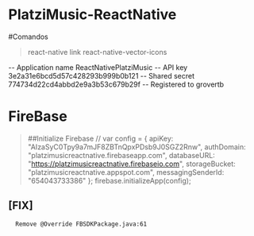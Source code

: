 # PlatziMusic-ReactNative

#Comandos
> react-native link react-native-vector-icons

-- Application name	ReactNativePlatziMusic
-- API key	3e2a31e6bcd5d57c428293b999b0b121
-- Shared secret	774734d22cd4abbd2e9a3b53c679b29f
-- Registered to	grovertb


# FireBase

> ##Initialize Firebase
> //<script src="https://www.gstatic.com/firebasejs/3.6.6/firebase.js"></script>
>  var config = {
>    apiKey: "AIzaSyC0Tpy9a7mJF8ZBTnQpxPDsb9J0SGZ2Rnw",
>    authDomain: "platzimusicreactnative.firebaseapp.com",
>    databaseURL: "https://platzimusicreactnative.firebaseio.com",
>    storageBucket: "platzimusicreactnative.appspot.com",
>    messagingSenderId: "654043733386"
>  };
>  firebase.initializeApp(config);


## [FIX]

```
  Remove @Override FBSDKPackage.java:61
```
